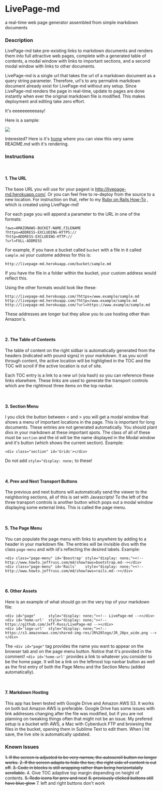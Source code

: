 

<div id="page"      style="display: none;"><!-- LivePage-md --></div>
<div id='home-url'  style="display: none;"><!-- https://github.com/Jeff-Russ/LivePage-md --></div>
<div id='logo-url'  style="display: none;"><!-- https://s3.amazonaws.com/shared-img-res/JR%20logo/JR_20px_wide.png --></div>

<div class="page-menu" id='Boostrap' style="display: none;"><!--http://www.howto.jeffruss.com/md/show?aws=bootstrap.md--></div>
<div class="page-menu" id='Rails'    style="display: none;"><!--http://www.howto.jeffruss.com/md/show?aws=rails.md--></div>

<div class="section" id='Welcome'></div> 


# LivePage-md

a real-time web page generator assembled from simple markdown documents

### Description

LivePage-md take pre-existing links to markdown documents and renders them into 
full attractive web pages, complete with a generated table of contents, a modal 
window with links to important sections, and a second modal window with links to
other documents. 

LivePage-md is a single url that takes the url of a markdown document as a query 
string parameter. Therefore, url's to any permalink markdown document already 
exist for LivePage-md without any setup. Since LivePage-md renders the page in 
real-time, update to pages are done instantly when ever the original markdown 
file is modified. This makes deployment and editing take zero effort.  

It's eeeeeeeeeeasy!  

<p class='github-only'> Here is a sample:</p>

<img class='github-only' 
src='https://shared-img-res.s3.amazonaws.com/livepage_heroku/LivePage-md_preview.png'>

Interested? Here is it's [home](http://livepage-md.herokuapp.com/) where you can
view this very same README.md with it's rendering.

### Instructions

<br />

#### 1. The URL

The base URL you will use for your pagest is http://livepage-md.herokuapp.com/.
Or you can feel free to re-deploy from the source to a new location. For instruction 
on that, refer to my [Ruby on Rails How-To](http://www.howto.jeffruss.com/?aws=jeffruss/rails)
, which is created using LivePage-md!

For each page you will append a parameter to the URL in one of the formats:  
    
`?aws=AMAZONAWS-BUCKET-NAME.FILENAME`  
`?https=ADDRESS-EXCLUDING-HTTPS://`  
`?http=ADDRESS-EXCLUDING-HTTP://`  
`?url=FULL-ADDRESS`  

For example, if you have a bucket called `bucket` with a file in it called `sample.md` 
your custome address for this is:  
  
`http://livepage-md.herokuapp.com/bucket/sample.md`  

If you have the file in a folder within the bucket, your custom address would 
reflect this.  
  
Using the other formats would look like these:

`http://livepage-md.herokuapp.com/?https=/www.example/sample.md`  
`http://livepage-md.herokuapp.com/?http=/www.example/sample.md`  
`http://livepage-md.herokuapp.com/?url=https://www.example/sample.md` 

These addresses are longer but they allow you to use hosting other than Amazon's. 

<br />

#### 2. The Table of Contents

The table of content on the right sidbar is automatically generated from the 
headers (indicated with pound signs) in your markdown. It as you scroll through 
content, the active location will be highlighed in the TOC and the TOC will scroll 
if the active location is out of site.  

Each TOC entry is a link to a new url (via hash) so you can reference these links 
elsewhere. These links are used to generate the transport controls which are the 
rightmost three items on the top navbar.

<br />

#### 3. Section Menu

I you click the button between < and > you will get a modal window that shows a 
menu of important locations in the page. This is important for long documents. 
These entries are not generated automatically. You should plant divs in your 
markdown at these important spots. The class of all of these must be `section` 
and the id will be the name displayed in the Modal window and it's button (which 
shows the current section). Example:

    <div class="section" id='Grids'></div> 

Do not add `style="display: none;` to these!  

<br />

#### 4. Prev and Next Transport Buttons

The previous and next buttons will automatically send the viewer to the neighboring 
sections, all of this is set with Javascripts! To the left of the three transport 
controls is another button which pops out a modal window displaying some external 
links. This is called the page menu.

<br />

#### 5. The Page Menu

You can populate the page menu with links to anywhere by adding to a header in your 
markdown file. The entries will be invisible divs with the class `page-menu` and 
with id's reflecting the desired labels. Example:

    <div class="page-menu" id='Boostrap' style="display: none;"><!--http://www.howto.jeffruss.com/md/show?aws=bootstrap.md--></div>
    <div class="page-menu" id='Rails'    style="display: none;"><!--http://www.howto.jeffruss.com/md/show?aws=rails.md--></div>

<br />

#### 6. Other Assets

Here is an example of what should go on the very top of your markdown file:

    <div id="page"      style="display: none;"><!-- LivePage-md --></div>
    <div id='home-url'  style="display: none;"><!-- https://github.com/Jeff-Russ/LivePage-md --></div>
    <div id='logo-url'  style="display: none;"><!-- https://s3.amazonaws.com/shared-img-res/JR%20logo/JR_20px_wide.png --></div>

The `<div id="page"` tag provides the name you want to appear on the browser tab 
and on the page menu button. Notice that it's provided in the comment! 
`<div id='home-url'` provides a link to whatever you consider to be the home page. 
It will be a link on the leftmost top navbar button as well as the first entry 
of both the Page Menu and the Section Menu (added automatically). 

<br />

#### 7. Markdown Hosting

This app has been tested with Google Drive and Amazon AWS S3. It works on both 
but Amazon AWS is preferable. Google Drive has some issues with link addresses 
changing after the file was modified, but if you are not planning on tweaking 
things often that might not be an issue. My prefered setup is a bucket with AWS, 
a Mac with Cyberduck FTP and browsing the files in the bucket, opening them in 
Sublime Text to edit them. When I hit save, the live site is automatically updated. 

### Known Issues

~~1. If the screen is adjusted to be very narrow, the autoscroll button no longer works.~~
~~2. If the screen adapts to hide the toc, the right side of content is cut off.~~
~~3. Code in blocks is still wrapping rather than being horizontalally scrollable.~~
4. Give TOC adaptive top margin depending on height of contents.
~~5. Redo icons for prev and next~~
~~6. previously clicked buttons still have blue glow~~
7. left and right buttons don't work